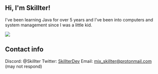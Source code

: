 ## Hi, I'm Skillter!
I've been learning Java for over <!-- AUTO_UPDATE_YEARS:2020 -->5<!-- /AUTO_UPDATE_YEARS --> years and I've been into computers and system management since I was a little kid.


![](https://komarev.com/ghpvc/?username=Skillter)
## Contact info
Discord: @Skillter
Twitter: [SkillterDev](https://twitter.com/SkillterDev)
Email: mix_skillter@protonmail.com (may not respond)
